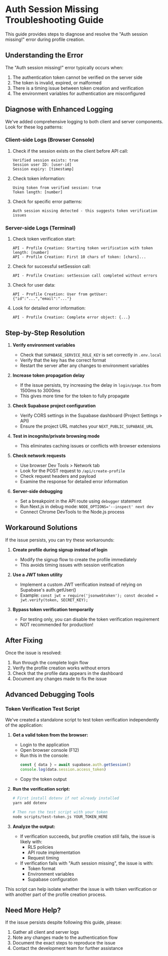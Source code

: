 # Auth Session Missing Troubleshooting Guide

This guide provides steps to diagnose and resolve the "Auth session missing!" error during profile creation.

## Understanding the Error

The "Auth session missing!" error typically occurs when:

1. The authentication token cannot be verified on the server side
2. The token is invalid, expired, or malformed
3. There is a timing issue between token creation and verification
4. The environment variables for authentication are misconfigured

## Diagnose with Enhanced Logging

We've added comprehensive logging to both client and server components. Look for these log patterns:

### Client-side Logs (Browser Console)

1. Check if the session exists on the client before API call:

   ```
   Verified session exists: true
   Session user ID: [user-id]
   Session expiry: [timestamp]
   ```

2. Check token information:

   ```
   Using token from verified session: true
   Token length: [number]
   ```

3. Check for specific error patterns:
   ```
   Auth session missing detected - this suggests token verification issues
   ```

### Server-side Logs (Terminal)

1. Check token verification start:

   ```
   API - Profile Creation: Starting token verification with token length: [number]
   API - Profile Creation: First 10 chars of token: [chars]...
   ```

2. Check for successful setSession call:

   ```
   API - Profile Creation: setSession call completed without errors
   ```

3. Check for user data:

   ```
   API - Profile Creation: User from getUser: {"id":"...","email":"..."}
   ```

4. Look for detailed error information:
   ```
   API - Profile Creation: Complete error object: {...}
   ```

## Step-by-Step Resolution

1. **Verify environment variables**

   - Check that `SUPABASE_SERVICE_ROLE_KEY` is set correctly in `.env.local`
   - Verify that the key has the correct format
   - Restart the server after any changes to environment variables

2. **Increase token propagation delay**

   - If the issue persists, try increasing the delay in `login/page.tsx` from 1500ms to 3000ms
   - This gives more time for the token to fully propagate

3. **Check Supabase project configuration**

   - Verify CORS settings in the Supabase dashboard (Project Settings > API)
   - Ensure the project URL matches your `NEXT_PUBLIC_SUPABASE_URL`

4. **Test in incognito/private browsing mode**

   - This eliminates caching issues or conflicts with browser extensions

5. **Check network requests**

   - Use browser Dev Tools > Network tab
   - Look for the POST request to `/api/create-profile`
   - Check request headers and payload
   - Examine the response for detailed error information

6. **Server-side debugging**
   - Set a breakpoint in the API route using `debugger` statement
   - Run Next.js in debug mode: `NODE_OPTIONS='--inspect' next dev`
   - Connect Chrome DevTools to the Node.js process

## Workaround Solutions

If the issue persists, you can try these workarounds:

1. **Create profile during signup instead of login**

   - Modify the signup flow to create the profile immediately
   - This avoids timing issues with session verification

2. **Use a JWT token utility**

   - Implement a custom JWT verification instead of relying on Supabase's auth.getUser()
   - Example: `const jwt = require('jsonwebtoken'); const decoded = jwt.verify(token, SECRET_KEY);`

3. **Bypass token verification temporarily**
   - For testing only, you can disable the token verification requirement
   - NOT recommended for production!

## After Fixing

Once the issue is resolved:

1. Run through the complete login flow
2. Verify the profile creation works without errors
3. Check that the profile data appears in the dashboard
4. Document any changes made to fix the issue

## Advanced Debugging Tools

### Token Verification Test Script

We've created a standalone script to test token verification independently of the application:

1. **Get a valid token from the browser:**

   - Login to the application
   - Open browser console (F12)
   - Run this in the console:
     ```javascript
     const { data } = await supabase.auth.getSession()
     console.log(data.session.access_token)
     ```
   - Copy the token output

2. **Run the verification script:**

   ```bash
   # First install dotenv if not already installed
   yarn add dotenv

   # Then run the test script with your token
   node scripts/test-token.js YOUR_TOKEN_HERE
   ```

3. **Analyze the output:**

   - If verification succeeds, but profile creation still fails, the issue is likely with:
     - RLS policies
     - API route implementation
     - Request timing
   - If verification fails with "Auth session missing", the issue is with:
     - Token format
     - Environment variables
     - Supabase configuration

This script can help isolate whether the issue is with token verification or with another part of the profile creation process.

## Need More Help?

If the issue persists despite following this guide, please:

1. Gather all client and server logs
2. Note any changes made to the authentication flow
3. Document the exact steps to reproduce the issue
4. Contact the development team for further assistance
